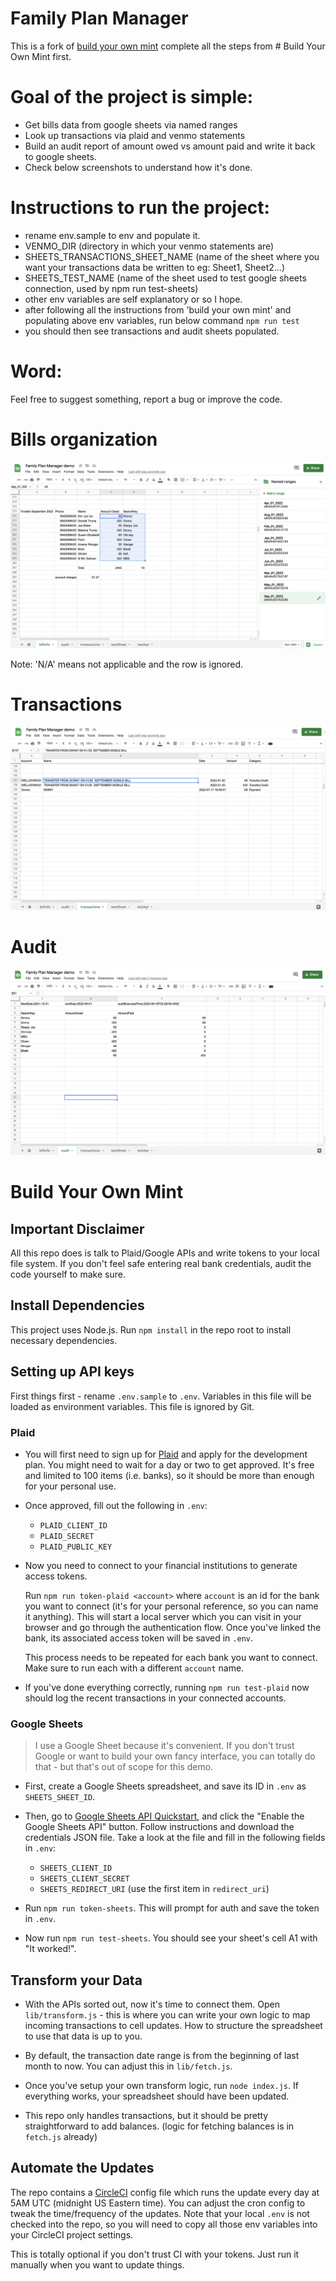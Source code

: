 # Family Plan Manager
This is a fork of [build your own mint](https://github.com/yyx990803/build-your-own-mint) complete all the steps from # Build Your Own Mint first.

# Goal of the project is simple:
- Get bills data from google sheets via named ranges
- Look up transactions via plaid and venmo statements
- Build an audit report of amount owed vs amount paid and write it back to google sheets.
- Check below screenshots to understand how it's done.

# Instructions to run the project:
- rename env.sample to env and populate it.
- VENMO_DIR (directory in which your venmo statements are)
- SHEETS_TRANSACTIONS_SHEET_NAME (name of the sheet where you want your transactions data be written to eg: Sheet1, Sheet2...)
- SHEETS_TEST_NAME (name of the sheet used to test google sheets connection, used by npm run test-sheets)
- other env variables are self explanatory or so I hope.
- after following all the instructions from 'build your own mint' and populating above env variables, run below command
  `npm run test`
- you should then see transactions and audit sheets populated.

# Word:
Feel free to suggest something, report a bug or improve the code.

# Bills organization

![Audit](https://github.com/shrshk/family-plan-manager/blob/master/images/billInfo.png)

Note: 'N/A' means not applicable and the row is ignored.

# Transactions

![Audit](https://github.com/shrshk/family-plan-manager/blob/master/images/transactions.png)

# Audit 

![Audit](https://github.com/shrshk/family-plan-manager/blob/master/images/audit.png)


# Build Your Own Mint

## Important Disclaimer

All this repo does is talk to Plaid/Google APIs and write tokens to your local file system. If you don't feel safe entering real bank credentials, audit the code yourself to make sure.

## Install Dependencies

This project uses Node.js. Run `npm install` in the repo root to install necessary dependencies.

## Setting up API keys

First things first - rename `.env.sample` to `.env`. Variables in this file will be loaded as environment variables. This file is ignored by Git.

### Plaid

- You will first need to sign up for [Plaid](https://plaid.com/) and apply for the development plan. You might need to wait for a day or two to get approved. It's free and limited to 100 items (i.e. banks), so it should be more than enough for your personal use.

- Once approved, fill out the following in `.env`:

  - `PLAID_CLIENT_ID`
  - `PLAID_SECRET`
  - `PLAID_PUBLIC_KEY`

- Now you need to connect to your financial institutions to generate access tokens.

  Run `npm run token-plaid <account>` where `account` is an id for the bank you want to connect (it's for your personal reference, so you can name it anything). This will start a local server which you can visit in your browser and go through the authentication flow. Once you've linked the bank, its associated access token will be saved in `.env`.

  This process needs to be repeated for each bank you want to connect. Make sure to run each with a different `account` name.

- If you've done everything correctly, running `npm run test-plaid` now should log the recent transactions in your connected accounts.

### Google Sheets

> I use a Google Sheet because it's convenient. If you don't trust Google or want to build your own fancy interface, you can totally do that - but that's out of scope for this demo.

- First, create a Google Sheets spreadsheet, and save its ID in `.env` as `SHEETS_SHEET_ID`.

- Then, go to [Google Sheets API Quickstart](https://developers.google.com/sheets/api/quickstart/nodejs), and click the "Enable the Google Sheets API" button. Follow instructions and download the credentials JSON file. Take a look at the file and fill in the following fields in `.env`:

  - `SHEETS_CLIENT_ID`
  - `SHEETS_CLIENT_SECRET`
  - `SHEETS_REDIRECT_URI` (use the first item in `redirect_uri`)

- Run `npm run token-sheets`. This will prompt for auth and save the token in `.env`.

- Now run `npm run test-sheets`. You should see your sheet's cell A1 with "It worked!".

## Transform your Data

- With the APIs sorted out, now it's time to connect them. Open `lib/transform.js` - this is where you can write your own logic to map incoming transactions to cell updates. How to structure the spreadsheet to use that data is up to you.

- By default, the transaction date range is from the beginning of last month to now. You can adjust this in `lib/fetch.js`.

- Once you've setup your own transform logic, run `node index.js`. If everything works, your spreadsheet should have been updated.

- This repo only handles transactions, but it should be pretty straightforward to add balances. (logic for fetching balances is in `fetch.js` already)

## Automate the Updates

The repo contains a [CircleCI](https://circleci.com/) config file which runs the update every day at 5AM UTC (midnight US Eastern time). You can adjust the cron config to tweak the time/frequency of the updates. Note that your local `.env` is not checked into the repo, so you will need to copy all those env variables into your CircleCI project settings.

This is totally optional if you don't trust CI with your tokens. Just run it manually when you want to update things.
